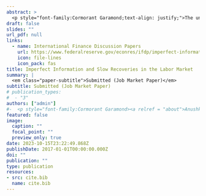 ```yaml
---
abstract: >
  <p style="font-family:Cormorant Garamond;text-align: justify;">The unemployment rate remains persistently high after recessions even after job losses subside. Standard search and matching models have difficulty capturing this pattern. In this paper, I provide new evidence that noise shocks, which capture agents’ expectational errors due to the noise in received signals about the persistence of aggregate productivity, generate substantial persistence in the unemployment rate. I first identify these noise shocks using a novel structural VAR and find that unemployment would have recovered to its pre-recession level six quarters earlier in the absence of noise shocks in the 1968-2019 period. To understand these findings, I set up a general equilibrium search and matching model  with on-the-job search, endogenous search effort and wage rigidity and consider three shocks: a permanent productivity shock; a transitory productivity shock and a noise shock. The presence of imperfect information and noise shocks allows the model to match the longer unemployment recovery than in a full information setting. The results point to the importance of imperfect information in explaining the slow recoveries, through two channels. First, responses to persistent productivity shocks are more persistent as it takes time for agents to learn whether a shock is persistent or not. Second, noise shocks provide an additional source of persistence, which are amplified through sticky wages, on-the-job search  and firms' vacancy posting decisions. </p>
draft: false
slides: ""
url_pdf: null
links:
  - name: International Finance Discussion Papers
    url: https://www.federalreserve.gov/econres/ifdp/imperfect-information-and-slow-recoveries-in-the-labor-market.htm
    icon: file-lines
    icon_pack: fas
title: Imperfect Information and Slow Recoveries in the Labor Market
summary: |
  <em class="paper-subtitle">Submitted (Job Market Paper)</em>
subtitle: Submitted (Job Market Paper)
# publication_types:
#  - "3"
authors: ["admin"]
#-  <p style="font-family:Cormorant Garamond><a relref = "about">Anushka Mitra</a></p>
featured: false
image:
  caption: ""
  focal_point: ""
  preview_only: true
date: 2023-10-15T23:22:49.868Z
publishDate: 2017-01-01T00:00:00.000Z
doi: ""
publication: ""
type: publication
resources:
- src: cite.bib
  name: cite.bib
---
```


